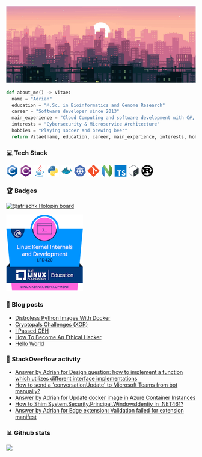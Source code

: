 <!-- <link href="css/style.css" rel="stylesheet">-->
<div align="center">
  <img alt="banner" src="banner.png">
</div>

```python
def about_me() -> Vitae:
  name = "Adrian"
  education = "M.Sc. in Bioinformatics and Genome Research"
  career = "Software developer since 2013"
  main_experience = "Cloud Computing and software development with C#, Java and Python"
  interests = "Cybersecurity & Microservice Architecture"
  hobbies = "Playing soccer and brewing beer"
  return Vitae(name, education, career, main_experience, interests, hobbies)
```

### :computer: Tech Stack

<div>
  <img alt="C" width="32" height="32" src="icons/c-original.svg">
  <img alt="C#" width="32" height="32" src="icons/csharp-original.svg">
  <img alt="Java" width="32" height="32" src="icons/java-original.svg">
  <img alt="Python" width="32" height="32" src="icons/python-original.svg">
  <img alt="Docker" width="32" height="32" src="icons/docker-original.svg">
  <img alt="Kubernetes" width="32" height="32" src="icons/kubernetes-plain.svg">
  <img alt="Git" width="32" height="32" src="icons/git-original.svg">
  <img alt="Neovim" width="32" height="32" src="icons/neovim.svg">
  <img alt="TypeScript" width="32" height="32" src="icons/typescript-original.svg">
  <img alt="Bash" width="32" height="32" src="icons/bash-original.svg">
  <img alt="Rust" width="32" height="32" src="icons/rust.svg">
</div>

### :trophy: Badges

[![@afrischk Holopin board](https://holopin.io/api/user/board?user=0x00_whiz)](https://holopin.io/@0x00_whiz)

<div>
  <img alt="lfd420" width="204" height="204" src="badges/lfd420.png">
</div>

### :newspaper: Blog posts
<!-- BLOGPOST:START -->
- [Distroless Python Images With Docker](https://afrischk.github.io/distroless-python-310)
- [Cryptopals Challenges &lpar;XOR&rpar;](https://afrischk.github.io/Cryptopals-Challenges-Base-Set-1-XOR)
- [I Passed CEH](https://afrischk.github.io/I-Passed-CEH)
- [How To Become An Ethical Hacker](https://afrischk.github.io/How-To-Become-An-Ethical-Hacker)
- [Hello World](https://afrischk.github.io/Hello-World)<!-- BLOGPOST:END -->

### :bookmark_tabs: StackOverflow activity
<!-- STACKOVERFLOW:START -->
- [Answer by Adrian for Design question: how to implement a function which utilizes different interface implementations](https://stackoverflow.com/questions/75659756/design-question-how-to-implement-a-function-which-utilizes-different-interface/75659983#75659983)
- [How to send a &#39;conversationUpdate&#39; to Microsoft Teams from bot manually?](https://stackoverflow.com/questions/57304988/how-to-send-a-conversationupdate-to-microsoft-teams-from-bot-manually)
- [Answer by Adrian for Update docker image in Azure Container Instances](https://stackoverflow.com/questions/49796968/update-docker-image-in-azure-container-instances/56440278#56440278)
- [How to Shim System.Security.Principal.WindowsIdentiy in .NET461?](https://stackoverflow.com/questions/55627066/how-to-shim-system-security-principal-windowsidentiy-in-net461)
- [Answer by Adrian for Edge extension: Validation failed for extension manifest](https://stackoverflow.com/questions/55124566/edge-extension-validation-failed-for-extension-manifest/55449580#55449580)
<!-- STACKOVERFLOW:END -->

### :bar_chart: Github stats

<img src="https://github-readme-stats.vercel.app/api/top-langs/?username=afrischk&theme=radical" />
